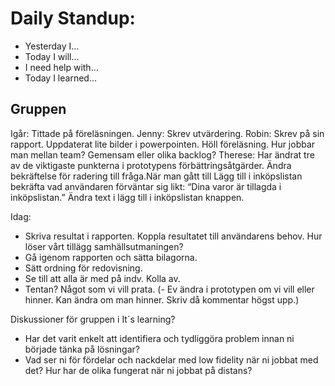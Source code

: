 # Daily Standup:

- Yesterday I...
- Today I will...
- I need help with...
- Today I learned...

## Gruppen
Igår: Tittade på föreläsningen. 
Jenny: Skrev utvärdering. 
Robin: Skrev på sin rapport. Uppdaterat lite bilder i powerpointen. Höll föreläsning. Hur jobbar man mellan team? Gemensam eller olika backlog?
Therese: Har ändrat tre av de viktigaste punkterna i prototypens förbättringsåtgärder. Ändra bekräftelse för radering till fråga.När man gått till Lägg till i inköpslistan bekräfta vad användaren förväntar sig likt: “Dina varor är tillagda i inköpslistan.” Ändra text i lägg till i inköpslistan knappen.  

Idag: 
- Skriva resultat i rapporten. Koppla resultatet till användarens behov. Hur löser vårt tillägg samhällsutmaningen?
- Gå igenom rapporten och sätta bilagorna. 
- Sätt ordning för redovisning.
- Se till att alla är med på indv. Kolla av. 
- Tentan? Något som vi vill prata. 
(- Ev ändra i prototypen om vi vill eller hinner. Kan ändra om man hinner. Skriv då kommentar högst upp.)

Diskussioner för gruppen i It´s learning? 
- Har det varit enkelt att identifiera och tydliggöra problem innan ni började tänka på lösningar? 
- Vad ser ni för fördelar och nackdelar med low fidelity när ni jobbat med det? Hur har de olika fungerat när ni jobbat på distans? 
